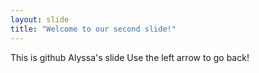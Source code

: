 ```yaml
---
layout: slide
title: "Welcome to our second slide!"
---
```

This is github Alyssa's slide
Use the left arrow to go back!